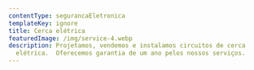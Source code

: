 ```yaml
---
contentType: segurancaEletronica
templateKey: ignore
title: Cerca elétrica
featuredImage: /img/service-4.webp
description: Projetamos, vendemos e instalamos circuitos de cerca
  elétrica.  Oferecemos garantia de um ano pelos nossos serviços.
---
```

